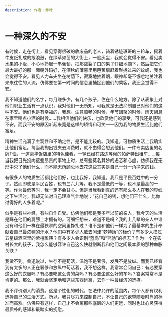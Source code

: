 ```yaml
---
description: 作者：乔叶
---
```


# 一种深久的不安

&#x20;       有时候，走在街上，看见穿得很破的收废品的老人，骑着锈迹斑斑的三轮车，摇着牛皮纸扎成的拨浪鼓，在绿草如茵的大街上，一脸灰尘，我就会觉得不安。看见卖水果的小贩，小心地拎起一串葡萄，把那些裂了口的果子仔细地摘下，然后把它们最大最好的那一面朝外码好，在深秋的薄暮里用芭蕉扇赶着聚拢过来的蚊蝇，我也会觉得不安。看见人力车夫坐在树荫下，寂寞地抽着烟，眼神却毫不懈怠地关注着来来往往的人流，仿佛要在第一时间的信息里捕捉到他们的乘客，我还会觉得不安。&#x20;

&#x20;       我不知道他们的名字，每月赚多少，有几个孩子，住在什么地方。除了从表象上对他们职业生活有一点认识，我对他们一无所知。可我就是无法抑制自己对他们的这种不安。他们也是有幸福的，我想。生意顺畅的时候，年节团聚的时候，雨天憩息在家里喝点小酒的时候……我相信他们的快乐，也欣赏他们的享受，可我还是感到不安。而我不安的原因听起来竟是这样的矫情和可笑——因为我的物质生活比他们富足。&#x20;

&#x20;       精神生活充满了主观性和不确定性，是不能比较的。我知道。可物质生活上我确实比他们富足。每当我掏出钱夹去消费时，就不由得会想到他们。一件专卖店里的名牌T恤，一道豪华饭店里的特色佳肴，一辆已经在路边等候的帕萨特出租车……每当我把目光投向这些昂贵的事物上时，总有些莫名其妙的忐忑和心虚，仿佛我在无形中欠了他们什么，而不能无所顾忌地去花这些其实是自己一分一角挣来的钱。&#x20;

&#x20;       有很多人的物质生活都比他们好，也比我好，我知道。我只是平民百姓中的一分子。然而即使是平民百姓，也有三六九等。我不是最低的一等，也不是最高的一等。作为最低等时，我一定不会甘心。但是当我看到真的还有那么多人在我的界线之下生活时，我却无法对自己理直气壮地说：“花自己的钱，想他们干什么，比你过得好的人多着呢。”

&#x20;       似乎是有些神经，有些自作自受。仿佛他们都是我多年以前的亲人，我今天的生活是踩在他们的肩膀上才拥有的。可细细想来，难道不是吗？我的上几辈的亲人中谁没有和他们一样在最狭窄的空间里挣扎过？谁不是和他们一样为了最基本的生计奉献着自己最浓稠的汗水？他们中有多少人敢去问津“梦特娇”的标价？有多少人摸过五星级酒店里的紫檀雕筷？有多少人会识别“蓝鸟”和“奔驰”的标志？作为一个在农村长大的孩子，我怎么能够容许自己这么快就割断我和他们之间最本质的那种血脉关联？&#x20;

&#x20;       我做不到。鲁迅说过，生存不是苟活，温饱不是奢侈，发展不是放纵。而我已经看到有太多的人正在奢侈和放纵中苟活着，我不想这样。我常常会问自己：有必要穿这么好的衣服吗？有必要吃这么贵的菜吗？有必要坐这么好的车吗？答案常常不是肯定的。那么，我就会坚定地和这些东西远离，去作一种最经济的选择。&#x20;

&#x20;       我不评价别人的消费。这是个性化的时代，在法律允许的范围内，每个人都有权利选择自己的生活方式。所以，我只尽力来控制自己，不让自己的欲望随着时尚的标准而高涨。仿佛只有这样，自己才不会离那些底层的人们更远，同时也让心灵获得最质朴的感知和最踏实的抚慰。
